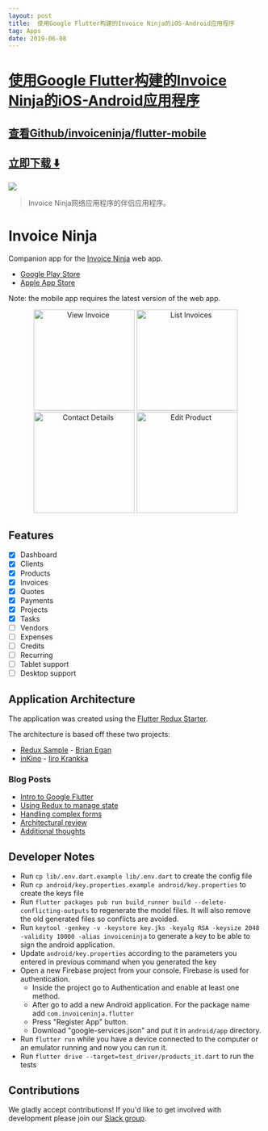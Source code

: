 ```yaml
---
layout: post
title:  使用Google Flutter构建的Invoice Ninja的iOS-Android应用程序
tag: Apps
date: 2019-06-08
---
```


# [使用Google Flutter构建的Invoice Ninja的iOS-Android应用程序 ](http://github.com/invoiceninja/flutter-mobile) 



## [查看Github/invoiceninja/flutter-mobile](http://github.com/invoiceninja/flutter-mobile)
## [立即下载 ️⬇️ ](https://codeload.github.com/invoiceninja/flutter-mobile/zip/master) 


 
![](https://flutterawesome.com/content/images/2018/10/Invoice-Ninja.jpg)
 
>
> Invoice Ninja网络应用程序的伴侣应用程序。
>

 
# Invoice Ninja

Companion app for the [Invoice Ninja](https://github.com/invoiceninja/invoiceninja) web app.

- [Google Play Store](https://play.google.com/store/apps/details?id=com.invoiceninja.flutter)
- [Apple App Store](https://itunes.apple.com/us/app/invoice-ninja/id1435514417?ls=1&mt=8)

Note: the mobile app requires the latest version of the web app.

<p align="center">
    <img src="https://github.com/invoiceninja/flutter-mobile/blob/master/samples/screenshots/screenshot_01.png" alt="View Invoice" width="200"/>
    <img src="https://github.com/invoiceninja/flutter-mobile/blob/master/samples/screenshots/screenshot_02.png" alt="List Invoices" width="200"/>
    <img src="https://github.com/invoiceninja/flutter-mobile/blob/master/samples/screenshots/screenshot_03.png" alt="Contact Details" width="200"/>
    <img src="https://github.com/invoiceninja/flutter-mobile/blob/master/samples/screenshots/screenshot_04.png" alt="Edit Product" width="200"/>
</p>

## Features

- [x] Dashboard
- [x] Clients
- [x] Products
- [x] Invoices
- [x] Quotes
- [x] Payments
- [x] Projects
- [x] Tasks
- [ ] Vendors
- [ ] Expenses
- [ ] Credits
- [ ] Recurring
- [ ] Tablet support
- [ ] Desktop support

## Application Architecture

The application was created using the [Flutter Redux Starter](https://github.com/hillelcoren/flutter-redux-starter).

The architecture is based off these two projects:

- [Redux Sample](https://github.com/brianegan/flutter_architecture_samples/tree/master/example/redux) - [Brian Egan](https://twitter.com/brianegan)
- [inKino](https://github.com/roughike/inKino) - [Iiro Krankka](https://twitter.com/koorankka)

### Blog Posts
- [Intro to Google Flutter](https://hillelcoren.com/2018/05/18/flutter-is-darts-killer-app/)
- [Using Redux to manage state](https://hillelcoren.com/2018/06/01/building-a-large-flutter-app-with-redux/)
- [Handling complex forms](https://hillelcoren.com/2018/06/18/flutter-using-redux-to-manage-complex-forms-with-multiple-tabs-and-relationships/)
- [Architectural review](https://hillelcoren.com/2018/08/10/an-architectural-review-of-the-invoice-ninja-flutter-app/)
- [Additional thoughts](https://hillelcoren.com/2018/08/24/ongoing-adventures-with-flutter-and-redux/)

## Developer Notes
- Run `cp lib/.env.dart.example lib/.env.dart` to create the config file
- Run `cp android/key.properties.example android/key.properties` to create the keys file
- Run `flutter packages pub run build_runner build --delete-conflicting-outputs` to regenerate the model files. It will also remove the old generated files so conflicts are avoided.
- Run `keytool -genkey -v -keystore key.jks -keyalg RSA -keysize 2048 -validity 10000 -alias invoiceninja` to generate a key to be able to sign the android application.
- Update `android/key.properties` according to the parameters you entered in previous command when you generated the key 
- Open a new Firebase project from your console. Firebase is used for authentication.
    - Inside the project go to Authentication and enable at least one method.
    - After go to add a new Android application. For the package name add `com.invoiceninja.flutter`
    - Press "Register App" button.
    - Download "google-services.json" and put it in `android/app` directory.
- Run `flutter run` while you have a device connected to the computer or an emulator running and now you can run it.    
- Run `flutter drive --target=test_driver/products_it.dart` to run the tests
    
## Contributions

We gladly accept contributions! If you'd like to get involved with development please join our [Slack group](http://slack.invoiceninja.com/).
